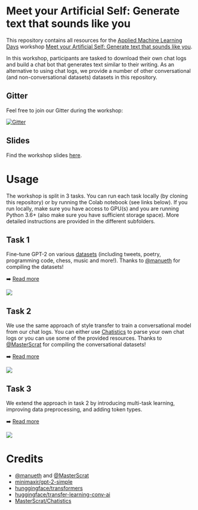 # Meet your Artificial Self: Generate text that sounds like you
This repository contains all resources for the [Applied Machine Learning Days](https://appliedmldays.org/) workshop [Meet your Artificial Self: Generate text that sounds like you](https://appliedmldays.org/events/amld-epfl-2020/workshops/meet-your-artificial-self-generate-text-that-sounds-like-you).

In this workshop, participants are tasked to download their own chat logs and build a chat bot that generates text similar to their writing. As an alternative to using chat logs, we provide a number of other conversational (and non-conversational datasets) datasets in this repository.

## Gitter
Feel free to join our Gitter during the workshop:

[![Gitter](https://badges.gitter.im/artificial-self-AMLD-2020/community.svg)](https://gitter.im/artificial-self-AMLD-2020/community?utm_source=badge&utm_medium=badge&utm_campaign=pr-badge)

## Slides
Find the workshop slides [here](https://docs.google.com/presentation/d/1-aU5fSWyQN4GwP3KFDy5KorM7c-FJJFjiRp3bJ2sqIY/edit?usp=sharing).

# Usage
The workshop is split in 3 tasks. You can run each task locally (by cloning this repository) or by running the Colab notebook (see links below). If you run locally, make sure you have access to GPU(s) and you are running Python 3.6+ (also make sure you have sufficient storage space). More detailed instructions are provided in the different subfolders.

## Task 1
Fine-tune GPT-2 on various [datasets](datasets) (including tweets, poetry, programming code, chess, music and more!). Thanks to [@manueth](https://github.com/manueth) for compiling the datasets! 

:arrow_right: [Read more](1) 

[![](https://colab.research.google.com/assets/colab-badge.svg)](https://colab.research.google.com/drive/1lk9iZnD5mkAf29FCN3QmcSssFDrWjE8W)

## Task 2
We use the same approach of style transfer to train a conversational model from our chat logs. You can either use [Chatistics](https://github.com/MasterScrat/Chatistics) to parse your own chat logs or you can use some of the provided resources. Thanks to [@MasterScrat](https://github.com/MasterScrat) for compiling the conversational datasets!

:arrow_right: [Read more](2) 

[![](https://colab.research.google.com/assets/colab-badge.svg)](https://colab.research.google.com/drive/1iHcQ8_K0cfRE3v8QX6FMKAzdSSGtf5IX)

## Task 3
We extend the approach in task 2 by introducing multi-task learning, improving data preprocessing, and adding token types.

:arrow_right: [Read more](3) 

[![](https://colab.research.google.com/assets/colab-badge.svg)](https://colab.research.google.com/drive/1XYNef9zcHhTjt6kM6ydL9oXTshoRknIV)

# Credits
* [@manueth](https://github.com/manueth) and [@MasterScrat](https://github.com/MasterScrat)
* [minimaxir/gpt-2-simple](https://github.com/minimaxir/gpt-2-simple)
* [hunggingface/transformers](https://github.com/huggingface/transformers)
* [huggingface/transfer-learning-conv-ai](https://github.com/huggingface/transfer-learning-conv-ai)
* [MasterScrat/Chatistics](https://github.com/MasterScrat/Chatistics)
